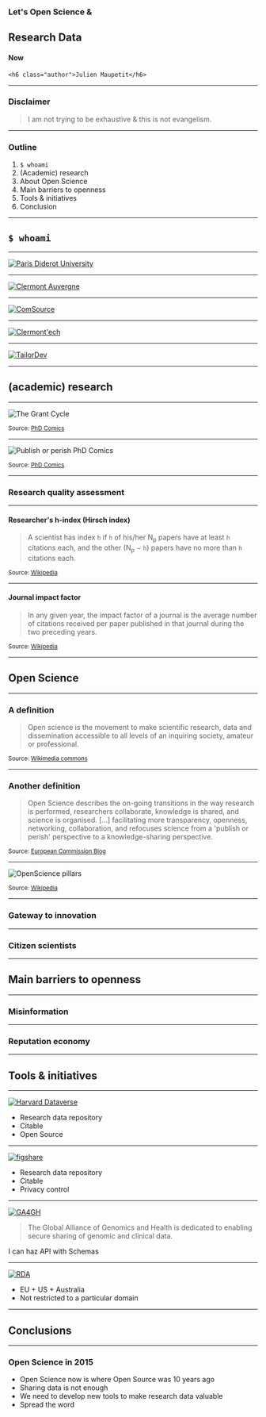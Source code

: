 <!-- 
Title: Let's open science & research data. Now.
Date: 06/26/2015
Event: E1S3
URL: http://www.e1-conference.com/programme.html#talk_13
Author: Julien Maupetit
-->

<div class="title">
    <h3>Let's Open Science &amp;</h3>
    <h2>Research Data</h2>
    <h4>Now</h4>

    <h6 class="author">Julien Maupetit</h6>
</div>

----
<!-- ---------- Section ---------- -->

### Disclaimer

> I am not trying to be exhaustive & this is not evangelism.

----
<!-- ---------- Section ---------- -->

### Outline

1. `$ whoami`
2. (Academic) research
2. About Open Science
3. Main barriers to openness
4. Tools & initiatives
5. Conclusion

----
<!-- ---------- Section ---------- -->

## `$ whoami`

---

[![Paris Diderot University](images/Logo_ParisDiderot.png "Logo Paris Diderot")](http://www.univ-paris-diderot.fr/)

---

[![Clermont Auvergne](images/Logo_ASM.png "Logo ASM")](http://www.asm-rugby.com/)

---

[![ComSource](images/Logo_ComSource.png "Logo ComSource")](http://www.comsource.fr/)

---

[![Clermont'ech](images/Logo_Clermontech.png "Logo Clermont'ech")](http://clermontech.org/)

---

[![TailorDev](images/Logo_TailorDev.png "Logo TailorDev")](http://tailordev.fr/)

----
<!-- ---------- Section ---------- -->

## (academic) research

---

![The Grant Cycle](images/phd050611s.gif)

<small>Source: [PhD Comics](http://www.phdcomics.com/comics/archive.php?comicid=1431)</small>

---

![Publish or perish PhD Comics](images/phd100311s.gif)

<small>Source: [PhD Comics](http://www.phdcomics.com/comics/archive.php?comicid=1443)</small>

---

### Research quality assessment

---

#### Researcher's h-index (Hirsch index)

>  A scientist has index `h` if `h` of his/her N<sub>p</sub> papers have at least `h` citations each, and the other (N<sub>p</sub> − `h`) papers have no more than `h` citations each.

<small>Source: [Wikipedia](https://en.wikipedia.org/wiki/H-index)</small>

<!-- A researcher with a h-index of 35 has 35 of its publications cited at least 35 times -->

---

#### Journal impact factor

> In any given year, the impact factor of a journal is the average number of citations received per paper published in that journal during the two preceding years.

<small>Source: [Wikipedia](https://en.wikipedia.org/wiki/Impact_factor)</small>

----
<!-- ---------- Section ---------- -->

## Open Science

---

### A definition

> Open science is the movement to make scientific research, data and dissemination accessible to all levels of an inquiring society, amateur or professional.

<small>Source: [Wikimedia commons](https://commons.wikimedia.org/wiki/File:Open_Science_-_Prinzipien.png)</small>

---

### Another definition

> Open Science describes the on-going transitions in the way research is performed, researchers collaborate, knowledge is shared, and science is organised. [...] facilitating more transparency, openness, networking, collaboration, and refocuses science from a 'publish or perish' perspective to a knowledge-sharing perspective.

<small>Source: [European Commission Blog](https://ec.europa.eu/commission/2014-2019/moedas/blog/opening-era-innovation_en)</small>

---

![OpenScience pillars](images/OpenScience_pillars.png "Open Science pillars")

<small>Source: [Wikipedia](https://en.wikipedia.org/wiki/Open_science)</small>

---

### Gateway to innovation

---

### Citizen scientists

----
<!-- ---------- Section ---------- -->

## Main barriers to openness

---

### Misinformation

---

### Reputation economy

----
<!-- ---------- Section ---------- -->

## Tools & initiatives

---

[![Harvard Dataverse](images/Logo_dataverse.png "Logo Dataverse")](http://dataverse.org/)

* Research data repository
* Citable
* Open Source

---

[![figshare](images/Logo_figshare.png "Logo figshare")](http://figshare.com/)

* Research data repository
* Citable
* Privacy control

---

[![GA4GH](images/Logo_ga4gh.png "Logo GA4GH")](http://genomicsandhealth.org/)

> The Global Alliance of Genomics and Health is dedicated to enabling secure sharing of genomic and clinical data.

I can haz API with Schemas

---

[![RDA](images/Logo_RDA.png "Logo Research Data Alliance")](https://rd-alliance.org/)

* EU + US + Australia
* Not restricted to a particular domain

----
<!-- ---------- Section ---------- -->

## Conclusions

---

### Open Science in 2015

* Open Science now is where Open Source was 10 years ago
* Sharing data is not enough
* We need to develop new tools to make research data valuable
* Spread the word
